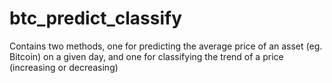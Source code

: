 # btc_predict_classify
Contains two methods, one for predicting the average price of an asset (eg. Bitcoin) on a given day, and one for classifying the trend of a price (increasing or decreasing)
